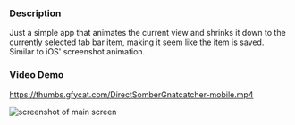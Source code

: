 ### Description

Just a simple app that animates the current view and shrinks it down to the currently selected tab bar item, making it seem like the item is saved. Similar to iOS' screenshot animation.

### Video Demo

https://thumbs.gfycat.com/DirectSomberGnatcatcher-mobile.mp4

![screenshot of main screen](https://i.imgur.com/QnWzQw8.png)
